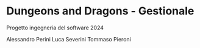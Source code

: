 # Dungeons and Dragons - Gestionale
Progetto ingegneria del software 2024

Alessandro Perini
Luca Severini
Tommaso Pieroni
